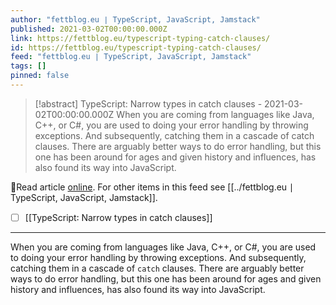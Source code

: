 ```yaml
---
author: "fettblog․eu ∣ TypeScript, JavaScript, Jamstack"
published: 2021-03-02T00:00:00.000Z
link: https://fettblog.eu/typescript-typing-catch-clauses/
id: https://fettblog.eu/typescript-typing-catch-clauses/
feed: "fettblog․eu ∣ TypeScript, JavaScript, Jamstack"
tags: []
pinned: false
---
```

> [!abstract] TypeScript: Narrow types in catch clauses - 2021-03-02T00:00:00.000Z
> When you are coming from languages like Java, C++, or C#, you are used to doing your error handling by throwing exceptions. And subsequently, catching them in a cascade of catch clauses. There are arguably better ways to do error handling, but this one has been around for ages and given history and influences, has also found its way into JavaScript.

🔗Read article [online](https://fettblog.eu/typescript-typing-catch-clauses/). For other items in this feed see [[../fettblog․eu ∣ TypeScript, JavaScript, Jamstack]].

- [ ] [[TypeScript꞉ Narrow types in catch clauses]]
- - -
When you are coming from languages like Java, C++, or C#, you are used to doing your error handling by throwing exceptions. And subsequently, catching them in a cascade of `catch` clauses. There are arguably better ways to do error handling, but this one has been around for ages and given history and influences, has also found its way into JavaScript.
